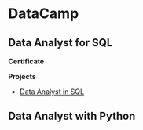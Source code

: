 # DataCamp 

## Data Analyst for SQL 
<b>Certificate</b> <br>
<img src ="" >

<b>Projects</b>
- [Data Analyst in SQL]()


## Data Analyst with Python 
